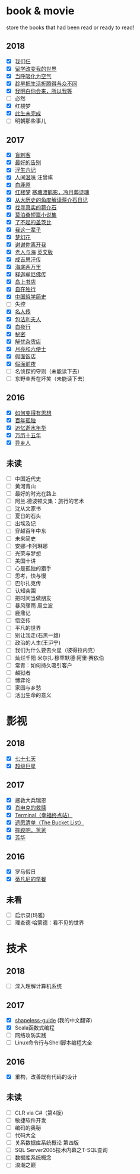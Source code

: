 # book & movie
store the books that had been read or ready to read!

## 2018

- [x] [我们仨](https://www.jianshu.com/p/4326b8cbf898)
- [x] [留学改变我的世界](https://www.jianshu.com/p/42a66f3d8c84)
- [x] [当呼吸化为空气](https://www.jianshu.com/p/4d72e184770a)
- [x] [趁早把生活折腾得与众不同](https://www.jianshu.com/p/8ed5b7f03751)
- [x] [我明白你会来，所以我等](https://www.jianshu.com/p/caa6b5a1fbb3)
- [ ] 必然
- [x] 红楼梦
- [x] [此生未完成](https://www.jianshu.com/p/232aebfe8f16)
- [ ] 明朝那些事儿

## 2017

- [x] [盲刺客](http://www.jianshu.com/p/bc0faa7dac39)
- [x] [最好的告别](http://www.jianshu.com/p/699c55a7fc28)
- [x] [浮生六记](http://www.jianshu.com/p/17978431927c)
- [x] [人间滋味](http://www.jianshu.com/p/1451aba3ea04) 汪曾祺
- [x] [白鹿原](http://www.jianshu.com/p/ad5a3a72f6b3)
- [x] [红楼梦](http://www.jianshu.com/p/5ba68ed6389f) [寒塘渡鹤影，冷月葬诗魂](http://www.jianshu.com/p/146fefad22b0)
- [x] [从大历史的角度解读蒋介石日记](http://www.jianshu.com/p/6446cca3bc15)
- [x] [找寻真实的蒋介石](http://www.jianshu.com/p/951745957464)
- [x] [莫泊桑短篇小说集](http://www.jianshu.com/p/206135b91fcf)
- [x] [了不起的盖茨比](http://www.jianshu.com/p/e22d6894617a)
- [x] [我这一辈子](http://www.jianshu.com/p/54622ed0c4bf)
- [x] [梦幻花](http://www.jianshu.com/p/073415c28343)
- [x] [谢谢你离开我](http://www.jianshu.com/p/bd4c7a656491)
- [x] [老人与海](http://www.jianshu.com/p/f96377fe0865) [英文版](http://www.jianshu.com/p/29a4a951349e)
- [x] [成吉思汗传](http://www.jianshu.com/p/054576d0f25a)
- [x] [海底两万里](http://www.jianshu.com/p/d75f39b3440b)
- [x] [释迦牟尼佛传](http://www.jianshu.com/p/1e498cce9eac)
- [x] [岛上书店](http://www.jianshu.com/p/c46402437f67)
- [x] [自在独行](http://www.jianshu.com/p/a70869768620)
- [x] [中国哲学简史](http://www.jianshu.com/p/4c08e6f3ad72)
- [ ] 失控
- [x] [名人传](http://www.jianshu.com/p/bd0c92753a05)
- [x] [包法利夫人](http://www.jianshu.com/p/0f340add56bd)
- [x] [白夜行](http://www.jianshu.com/p/2f0851e47412)
- [x] [秘密](http://www.jianshu.com/p/c1cafb8b7ad8)
- [x] [解忧杂货店](http://www.jianshu.com/p/92d3bdaa0e14)
- [x] [月亮和六便士](http://www.jianshu.com/p/a9a39c604caa)
- [x] [假面饭店](http://www.jianshu.com/p/9afc3afc3998)
- [x] [假面前夜](http://www.jianshu.com/p/37d49b8f9070)
- [ ] 名侦探的守则（未能读下去）
- [ ] 东野圭吾在坏笑（未能读下去）

## 2016

- [x] [如何变得有思想](http://www.jianshu.com/p/2c3bd133a806)
- [x] [百年孤独](http://www.jianshu.com/p/9b69bc6e133c)
- [x] [追忆逝水年华](http://www.jianshu.com/p/00a2b919c39a)
- [x] [万历十五年](http://www.jianshu.com/p/6b49837cb635)
- [x] [异乡人](http://www.jianshu.com/p/df4bf30f7586)

## 未读

- [ ] 中国近代史
- [ ] 黄河青山
- [ ] 最好的时光在路上
- [ ] 阿兰.德波顿文集：旅行的艺术
- [ ] 沈从文家书
- [ ] 夏日的石头
- [ ] 出埃及记
- [ ] 穿越百年中东
- [ ] 未来简史
- [ ] 安娜·卡列琳娜
- [ ] 光荣与梦想
- [ ] 美国十讲
- [ ] 心是孤独的猎手
- [ ] 思考，快与慢
- [ ] 巴尔扎克传
- [ ] 认知突围
- [ ] 把时间当做朋友
- [ ] 暴风骤雨 周立波
- [ ] 鹿鼎记
- [ ] 悟空传
- [ ] 平凡的世界
- [ ] 别让我走(石黑一雄)
- [ ] 政治的人生(王沪宁)
- [ ] 我们为什么要去火星（彼得拉内克）
- [ ] 灿烂千阳 米尔扎·穆罕默德·阿里·赛依伯
- [ ] 常青：如何持久吸引客户
- [ ] 越狱者
- [ ] 博弈论
- [ ] 家园与乡愁
- [ ] 活出生命的意义

# 影视

## 2018

- [x] [七十七天](https://www.jianshu.com/p/ececa4e8051d)
- [x] [超级巨星](http://www.jianshu.com/p/3ac4a6362b6c)

## 2017

- [x] 拯救大兵瑞恩
- [x] [肖申克的救赎](http://www.jianshu.com/p/fa343120f9a3)
- [x] [Terminal（幸福终点站）](http://www.jianshu.com/p/920ce6d8f2ec)
- [x] [遗愿清单（The Bucket List）](http://www.jianshu.com/p/3c425c26c890)
- [x] [摔跤吧，爸爸](http://www.jianshu.com/p/d361cf7dea7e)
- [x] [芳华](http://www.jianshu.com/p/0257b6d3bb1b)

## 2016

- [x] 罗马假日
- [x] [蒂凡尼的早餐](http://www.jianshu.com/p/1d431f6d0df1)

## 未看

- [ ] 启示录(玛雅)
- [ ] 理查德·哈蒙德：看不见的世界

# 技术

## 2018

- [ ] 深入理解计算机系统

## 2017

- [x] [shapeless-guide](https://wsf1990.gitbooks.io/shapeless-guide/content/) (我的中文翻译)
- [x] Scala函数式编程
- [ ] 网络攻防实践
- [ ] Linux命令行与Shell脚本编程大全

## 2016

- [x] 重构，改善既有代码的设计

## 未读

- [ ] CLR via C#（第4版）
- [ ] 敏捷软件开发
- [ ] 编码的奥秘
- [ ] 代码大全
- [ ] 关系数据库系统概论 第四版
- [ ] SQL Server2005技术内幕之T-SQL查询
- [ ] 数据库系统概念
- [ ] 浪潮之巅
